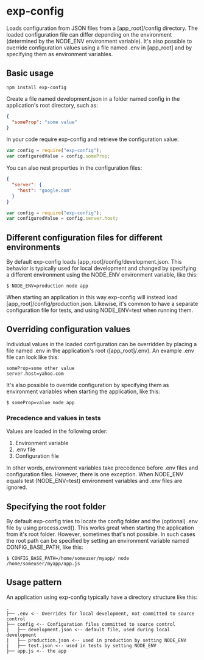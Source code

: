 exp-config
=========

Loads configuration from JSON files from a [app_root]/config directory. The loaded configuration file can differ depending on the environment (determined by the NODE_ENV environment variable). It's also possible to override configuration values using a file named .env in [app_root] and by specifying them as environment variables.

## Basic usage

```
npm install exp-config
```

Create a file named development.json in a folder named config in the application's root directory, such as:

```json
{
  "someProp": "some value"
}
```

In your code require exp-config and retrieve the configuration value:


```javascript
var config = require("exp-config");
var configuredValue = config.someProp;
```

You can also nest properties in the configuration files:

```json
{
  "server": {
    "host": "google.com"
  }
}
```

```javascript
var config = require("exp-config");
var configuredValue = config.server.host;
```

## Different configuration files for different environments

By default exp-config loads [app_root]/config/development.json. This behavior is typically used for local development and changed by specifying a different environment using the NODE_ENV environment variable, like this:

```
$ NODE_ENV=production node app 
```

When starting an application in this way exp-config will instead load [app_root]/config/production.json. Likewise, it's common to have a separate configuration file for tests, and using NODE_ENV=test when running them.

## Overriding configuration values

Individual values in the loaded configuration can be overridden by placing a file named .env in the application's root ([app_root]/.env). An example .env file can look like this:

```
someProp=some other value
server.host=yahoo.com
```

It's also possible to override configuration by specifying them as environment variables when starting the application, like this:

```
$ someProp=value node app
```


### Precedence and values in tests

Values are loaded in the following order:

1. Environment variable
2. .env file
3. Configuration file

In other words, environment variables take precedence before .env files and configuration files. However, there is one exception. When NODE_ENV equals test (NODE_ENV=test) environment variables and .env files are ignored.

## Specifying the root folder

By default exp-config tries to locate the config folder and the (optional) .env file by using process.cwd(). This works great when starting the application from it's root folder. However, sometimes that's not possible. In such cases the root path can be specified by setting an environment variable named CONFIG_BASE_PATH, like this:

```
$ CONFIG_BASE_PATH=/home/someuser/myapp/ node /home/someuser/myapp/app.js
```

## Usage pattern

An application using exp-config typically have a directory structure like this:

```
.
├── .env <-- Overrides for local development, not committed to source control
├── config <-- Configuration files committed to source control
|   ├── development.json <-- default file, used during local development
|   ├── production.json <-- used in production by setting NODE_ENV
|   ├── test.json <-- used in tests by setting NODE_ENV
├── app.js <-- the app
```
